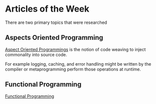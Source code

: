# Articles of the Week

There are two primary topics that were researched

## Aspects Oriented Programming

[Aspect Oriented Programmings](Aspects.md) is the notion of code weaving to inject commonality into source code.

For example logging, caching, and error handling might be written by the compiler or metaprogramming perform those operations at runtime.

## Functional Programming

[Functional Programming](Functional.md)

